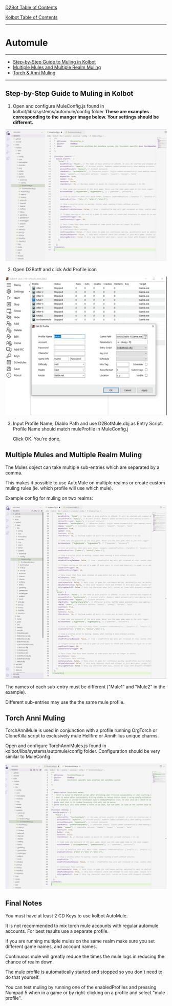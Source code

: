 [D2Bot Table of Contents](https://bhdocs.github.io/docs/category/d2bot)

[Kolbot Table of Contents](https://bhdocs.github.io/docs/category/kolbot)

---

# Automule

---

* [Step-by-Step Guide to Muling in Kolbot](#step-by-step-guide-to-muling-in-kolbot)
* [Multiple Mules and Multiple Realm Muling](#multiple-mules-and-multiple-realm-muling)
* [Torch & Anni Muling](#torch-anni-muling)

---

## Step-by-Step Guide to Muling in Kolbot

1. Open and configure MuleConfig.js found in kolbot/libs/systems/automule/config folder
   **These are examples corresponding to the manger image below.  Your settings should be different.**

![automule1](img/kolbot-automule1.png)

2. Open D2Bot# and click Add Profile icon

![automule2](img/kolbot-automule2.png)

3. Input Profile Name, Diablo Path and use D2BotMule.dbj as Entry Script.  Profile Name should match muleProfile in MuleConfig.j

	Click OK. You're done.


## Multiple Mules and Multiple Realm Muling

The Mules object can take multiple sub-entries which are separated by a comma.

This makes it possible to use AutoMule on multiple realms or create custom muling rules (ie. which profile will use which mule).

Example config for muling on two realms: 

![automule3](img/kolbot-automule3.png)

The names of each sub-entry must be different ("Mule1" and "Mule2" in the example).

Different sub-entries may use the the same mule profile.


## Torch Anni Muling

TorchAnniMule is used in conjunction with a profile running OrgTorch or CloneKilla script to exclusively mule Hellfire or Annihilius unique charms.

Open and configure TorchAnniMules.js found in kolbot/libs/systems/automule/config folder.  Configuration should be very similar to MuleConfig.

![automule4](img/kolbot-automule4.png)


## Final Notes

You must have at least 2 CD Keys to use kolbot AutoMule.

It is not recommended to mix torch mule accounts with regular automule accounts. For best results use a separate profile.

If you are running multiple mules on the same realm make sure you set different game names, and account names.

Continuous mule will greatly reduce the times the mule logs in reducing the chance of realm down.

The mule profile is automatically started and stopped so you don't need to do that yourself.

You can test muling by running one of the enabledProfiles and pressing Numpad 5 when in a game or by right-clicking on a profile and select "mule profile".